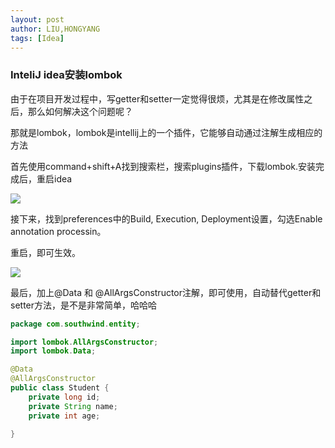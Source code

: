 ```yaml
---
layout: post
author: LIU,HONGYANG
tags: [Idea]
---
```








### InteliJ idea安装lombok

由于在项目开发过程中，写getter和setter一定觉得很烦，尤其是在修改属性之后，那么如何解决这个问题呢？



那就是lombok，lombok是intellij上的一个插件，它能够自动通过注解生成相应的方法



首先使用command+shift+A找到搜索栏，搜索plugins插件，下载lombok.安装完成后，重启idea



![](https://tva1.sinaimg.cn/large/0082zybpgy1gbq3zr6w1oj31070u0wme.jpg)



接下来，找到preferences中的Build, Execution, Deployment设置，勾选Enable annotation processin。

重启，即可生效。



![](https://tva1.sinaimg.cn/large/0082zybpgy1gbq429itknj31660u0wms.jpg)



最后，加上@Data 和 @AllArgsConstructor注解，即可使用，自动替代getter和setter方法，是不是非常简单，哈哈哈

```java
package com.southwind.entity;

import lombok.AllArgsConstructor;
import lombok.Data;

@Data
@AllArgsConstructor
public class Student {
    private long id;
    private String name;
    private int age;

}
```

